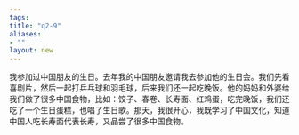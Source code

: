 ```yaml
---
tags: 
title: "q2-9"
aliases:
- ""
layout: new
---
```


我参加过中国朋友的生日。去年我的中国朋友邀请我去参加他的生日会。我们先看喜剧片，然后一起打乒乓球和羽毛球，后来我们还一起吃晚饭。他的妈妈和外婆给我们做了很多中国食物，比如：饺子、春卷、长寿面、红鸡蛋，吃完晚饭，我们还吃了一个生日蛋糕，也唱了生日歌。那天，我很开心，我既学习了中国文化，知道中国人吃长寿面代表长寿，又品尝了很多中国食物。